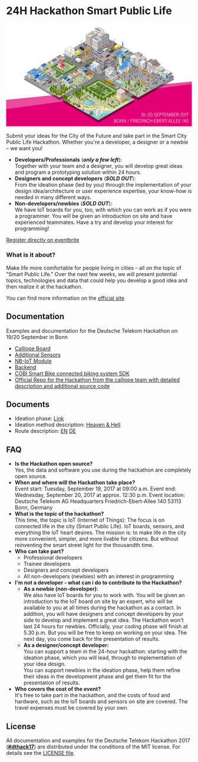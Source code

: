 # 24H Hackathon Smart Public Life

![24H Hackathon Smart Public Life](assets/hackathon_banner.jpg)

Submit your ideas for the City of the Future and take part in the Smart City Public Life Hackathon. Whether you're a developer, a designer or a newbie – we want you!

* **Developers/Professionals** (***only a few left***):  
  Together with your team and a designer, you will develop great ideas and program a prototyping solution within 24 hours.
* **Designers and concept developers** (***SOLD OUT***):  
  From the ideation phase (led by you) through the implementation of your design idea/architecture or user experience expertise, your know-how is needed in many different ways.
* **Non-developers/newbies** (***SOLD OUT***):  
  We have IoT boards for you, too, with which you can work as if you were a programmer. You will be given an introduction on site and have experienced teammates. Have a try and develop your interest for programming!

[Register directly on eventbrite](https://www.eventbrite.de/e/hackathon-smart-public-life-by-deutsche-telekom-tickets-35258968524)

### What is it about?
Make life more comfortable for people living in cities – all on the topic of "Smart Public Life." Over the next few weeks, we will present potential topics, technologies and data that could help you develop a good idea and then realize it at the hackathon.

You can find more information on the [official site](https://www.telekom.com/en/company/public-life-hackathon)

## Documentation
Examples and documentation for the Deutsche Telekom Hackathon on 19/20 September in Bonn

* [Calliope Board](documentation/calliope.md)
* [Additional Sensors](documentation/sensors.md)
* [NB-IoT Module](documentation/nb-iot.md)
* [Backend](documentation/backend.md)
* [COBI Smart Bike connected biking system SDK](documentation/cobi.md)
* [Official Repo for the Hackathon from the calliope team with detailed description and additional source code](https://github.com/ubirch/telekom-nbiot-hackathon-2017)

## Documents

* Ideation phase: [Link](documentation/documents/Ideation.pdf)
* Ideation method description: [Heaven & Hell](documentation/documents/HeavenandHell_A4_EN.PDF)
* Route description: [EN](documentation/documents/Anfahrt_SZexe_Bonn_en.pdf) [DE](documentation/documents/Anfahrt_SZex_Bonn_de.pdf)

## FAQ
* **Is the Hackathon open source?**  
  Yes, the data and software you use during the hackathon are completely open source.  
* **When and where will the Hackathon take place?**  
  Event start: Tuesday, September 19, 2017 at 09:00 a.m.
  Event end: Wednesday, September 20, 2017 at approx. 12:30 p.m.
  Event location:
  Deutsche Telekom AG Headquarters
  Friedrich-Ebert-Allee 140
  53113 Bonn, Germany
* **What is the topic of the hackathon?**  
  This time, the topic is IoT (Internet of Things): The focus is on connected life in the city (Smart Public Life). IoT boards, sensors, and everything the IoT heart desires. The mission is: to make life in the city more convenient, simpler, and more livable for citizens. But without reinventing the smart street light for the thousandth time.
* **Who can take part?**
  * Professional developers
  * Trainee developers
  * Designers and concept developers
  * All non-developers (newbies) with an interest in programming
* **I'm not a developer - what can i do to contribute to the Hackathon?**
  * **As a newbie (non-developer):**  
  We also have IoT boards for you to work with. You will be given an introduction to the IoT board on site by an expert, who will be available to you at all times during the hackathon as a contact. In addition, you will have designers and concept developers by your side to develop and implement a great idea. The Hackathon won't last 24 hours for newbies. Officially, your coding phase will finish at 5.30 p.m. But you will be free to keep on working on your idea. The next day, you come back for the presentation of results.
  * **As a designer/concept developer:**  
  You can support a team in the 24-hour hackathon: starting with the ideation phase, which you will lead, through to implementation of your idea design.  
  You can support newbies in the ideation phase, help them refine their ideas in the development phase and get them fit for the presentation of results.
* **Who covers the cost of the event?**  
  It's free to take part in the hackathon, and the costs of food and hardware, such as the IoT boards and sensors on site are covered. The travel expenses must be covered by your own.


## License
All documentation and examples for the Deutsche Telekom Hackathon 2017 ([**#dthack17**](https://twitter.com/hashtag/dthack17)) are distributed under the conditions of the MIT license. For details see the [LICENSE file](LICENSE).
